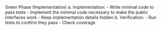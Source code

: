 <tdd-green-phase>
Green Phase (Implementation)
   a. Implementation:
      - Write minimal code to pass tests
      - Implement the minimal code necessary to make the public interfaces work
      - Keep implementation details hidden
   b. Verification:
      - Run tests to confirm they pass
      - Check coverage
</tdd-green-phase>